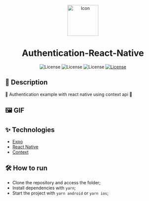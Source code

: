 <p align="center">
<img alt="Icon" width='100' style' src="https://user-images.githubusercontent.com/51713169/204149125-2581ed0e-59a1-4fd7-ade5-1a1143cd9ed9.png">  
</p>

<h1 align="center">Authentication-React-Native</h1>

<p align="center">
     <img alt="License" src="https://img.shields.io/static/v1?label=React-Native&message=0.68.2&color=202020&labelColor=008CCD">
     <img alt="License" src="https://img.shields.io/static/v1?label=Expo&message=~45.0.0&color=FFFFFF&labelColor=000000">
     <img alt="License" src="https://img.shields.io/static/v1?label=TypeScript&message=~4.3.5&color=FFFFFF&labelColor=082e5c">
  <a href="https://github.com/Victor5g/example-authentication-react-native/blob/master/LICENSE.md">
     <img alt="License" src="https://img.shields.io/static/v1?label=license&message=MIT&color=8257E5&labelColor=000000">
  </a>
    
                                  
</p>

## 🧾 Description
   🔐 Authentication example with react native using context api 👤

## 🖼 GIF 


## ✨ Technologies 
- [Expo](https://expo.dev/)
- [React Native](https://reactnative.dev/)
- [Context](https://reactjs.org/docs/context.html)                                                                                                                                                                        
                                                                                                                              
## 🛠  How to run
- Clone the repository and access the folder;
- Install dependencies with `yarn`;
- Start the project with `yarn android` or `yarn ios`;
